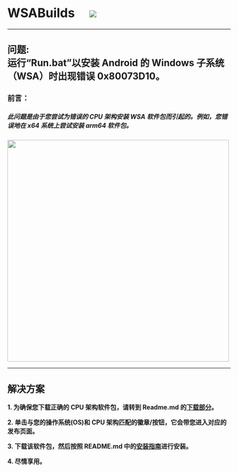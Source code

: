 # WSABuilds &nbsp; &nbsp; <img src="https://img.shields.io/github/downloads/MustardChef/WSABuilds/total?label=Total%20Downloads&style=for-the-badge"/> &nbsp;

---
## 问题: </br> 运行“Run.bat”以安装 Android 的 Windows 子系统（WSA）时出现错误 0x80073D10。
### 前言：
##### 此问题是由于您尝试为错误的 CPU 架构安装 WSA 软件包而引起的。例如，您错误地在 x64 系统上尝试安装 arm64 软件包。

<img src="https://user-images.githubusercontent.com/68516357/222832801-66c0b96a-363d-4f6e-a654-6bfb618c32e2.png" style="width: 500px;"/>  

---

## 解决方案

**1. 为确保您下载正确的 CPU 架构软件包，请转到 Readme.md 的[下载部分](https://github.com/MustardChef/WSABuilds#downloads)。**

**2. 单击与您的操作系统(OS)和 CPU 架构匹配的徽章/按钮，它会带您进入对应的发布页面。**

**3. 下载该软件包，然后按照 README.md 中的[安装指南](https://github.com/MustardChef/WSABuilds#--installation)进行安装。**

**4. 尽情享用。**
